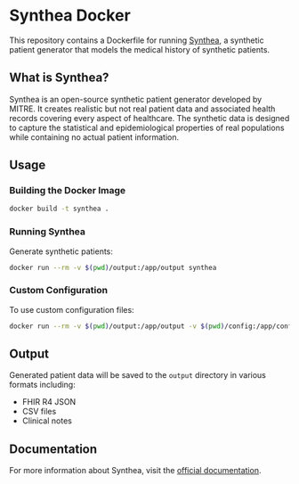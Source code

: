 # Synthea Docker

This repository contains a Dockerfile for running [Synthea](https://synthea.mitre.org/), a synthetic patient generator that models the medical history of synthetic patients.

## What is Synthea?

Synthea is an open-source synthetic patient generator developed by MITRE. It creates realistic but not real patient data and associated health records covering every aspect of healthcare. The synthetic data is designed to capture the statistical and epidemiological properties of real populations while containing no actual patient information.

## Usage

### Building the Docker Image

```bash
docker build -t synthea .
```

### Running Synthea

Generate synthetic patients:

```bash
docker run --rm -v $(pwd)/output:/app/output synthea
```

### Custom Configuration

To use custom configuration files:

```bash
docker run --rm -v $(pwd)/output:/app/output -v $(pwd)/config:/app/config synthea
```

## Output

Generated patient data will be saved to the `output` directory in various formats including:
- FHIR R4 JSON
- CSV files
- Clinical notes

## Documentation

For more information about Synthea, visit the [official documentation](https://github.com/synthetichealth/synthea).